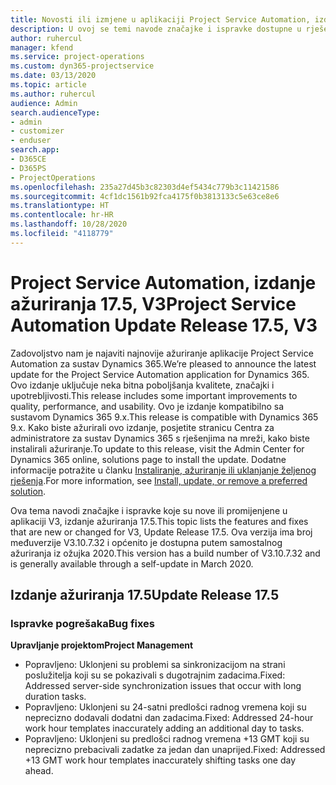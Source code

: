 ```yaml
---
title: Novosti ili izmjene u aplikaciji Project Service Automation, izdanje ažuriranja 17.5, hitni popravak, V3
description: U ovoj se temi navode značajke i ispravke dostupne u rješenju Project Service Automation, izdanje ažuriranja 17.5, V3.
author: ruhercul
manager: kfend
ms.service: project-operations
ms.custom: dyn365-projectservice
ms.date: 03/13/2020
ms.topic: article
ms.author: ruhercul
audience: Admin
search.audienceType:
- admin
- customizer
- enduser
search.app:
- D365CE
- D365PS
- ProjectOperations
ms.openlocfilehash: 235a27d45b3c82303d4ef5434c779b3c11421586
ms.sourcegitcommit: 4cf1dc1561b92fca4175f0b3813133c5e63ce8e6
ms.translationtype: HT
ms.contentlocale: hr-HR
ms.lasthandoff: 10/28/2020
ms.locfileid: "4118779"
---
```

# <a name="project-service-automation-update-release-175-v3"></a><span data-ttu-id="4009e-103">Project Service Automation, izdanje ažuriranja 17.5, V3</span><span class="sxs-lookup"><span data-stu-id="4009e-103">Project Service Automation Update Release 17.5, V3</span></span>

<span data-ttu-id="4009e-104">Zadovoljstvo nam je najaviti najnovije ažuriranje aplikacije Project Service Automation za sustav Dynamics 365.</span><span class="sxs-lookup"><span data-stu-id="4009e-104">We’re pleased to announce the latest update for the Project Service Automation application for Dynamics 365.</span></span> <span data-ttu-id="4009e-105">Ovo izdanje uključuje neka bitna poboljšanja kvalitete, značajki i upotrebljivosti.</span><span class="sxs-lookup"><span data-stu-id="4009e-105">This release includes some important improvements to quality, performance, and usability.</span></span>  <span data-ttu-id="4009e-106">Ovo je izdanje kompatibilno sa sustavom Dynamics 365 9.x.</span><span class="sxs-lookup"><span data-stu-id="4009e-106">This release is compatible with Dynamics 365 9.x.</span></span> <span data-ttu-id="4009e-107">Kako biste ažurirali ovo izdanje, posjetite stranicu Centra za administratore za sustav Dynamics 365 s rješenjima na mreži, kako biste instalirali ažuriranje.</span><span class="sxs-lookup"><span data-stu-id="4009e-107">To update to this release, visit the Admin Center for Dynamics 365 online, solutions page to install the update.</span></span> <span data-ttu-id="4009e-108">Dodatne informacije potražite u članku [Instaliranje, ažuriranje ili uklanjanje željenog rješenja](https://docs.microsoft.com/power-platform/admin/install-remove-preferred-solution).</span><span class="sxs-lookup"><span data-stu-id="4009e-108">For more information, see [Install, update, or remove a preferred solution](https://docs.microsoft.com/power-platform/admin/install-remove-preferred-solution).</span></span>

<span data-ttu-id="4009e-109">Ova tema navodi značajke i ispravke koje su nove ili promijenjene u aplikaciji V3, izdanje ažuriranja 17.5.</span><span class="sxs-lookup"><span data-stu-id="4009e-109">This topic lists the features and fixes that are new or changed for V3, Update Release 17.5.</span></span> <span data-ttu-id="4009e-110">Ova verzija ima broj međuverzije V3.10.7.32 i općenito je dostupna putem samostalnog ažuriranja iz ožujka 2020.</span><span class="sxs-lookup"><span data-stu-id="4009e-110">This version has a build number of V3.10.7.32 and is generally available through a self-update in March 2020.</span></span>


## <a name="update-release-175"></a><span data-ttu-id="4009e-111">Izdanje ažuriranja 17.5</span><span class="sxs-lookup"><span data-stu-id="4009e-111">Update Release 17.5</span></span>

### <a name="bug-fixes"></a><span data-ttu-id="4009e-112">Ispravke pogrešaka</span><span class="sxs-lookup"><span data-stu-id="4009e-112">Bug fixes</span></span>


<span data-ttu-id="4009e-113">**Upravljanje projektom**</span><span class="sxs-lookup"><span data-stu-id="4009e-113">**Project Management**</span></span>

- <span data-ttu-id="4009e-114">Popravljeno: Uklonjeni su problemi sa sinkronizacijom na strani poslužitelja koji su se pokazivali s dugotrajnim zadacima.</span><span class="sxs-lookup"><span data-stu-id="4009e-114">Fixed: Addressed server-side synchronization issues that occur with long duration tasks.</span></span>
- <span data-ttu-id="4009e-115">Popravljeno: Uklonjeni su 24-satni predlošci radnog vremena koji su neprecizno dodavali dodatni dan zadacima.</span><span class="sxs-lookup"><span data-stu-id="4009e-115">Fixed: Addressed 24-hour work hour templates inaccurately adding an additional day to tasks.</span></span>
- <span data-ttu-id="4009e-116">Popravljeno: Uklonjeni su predlošci radnog vremena +13 GMT koji su neprecizno prebacivali zadatke za jedan dan unaprijed.</span><span class="sxs-lookup"><span data-stu-id="4009e-116">Fixed: Addressed +13 GMT work hour templates inaccurately shifting tasks one day ahead.</span></span>


